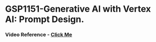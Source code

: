 # GSP1151-Generative AI with Vertex AI: Prompt Design.

### Video Reference - [Click Me](https://youtu.be/Cad-_lJz8yg?si=GfvBT7ccUxVKCQc5)
